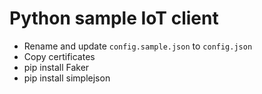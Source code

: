 # Python sample IoT client

- Rename and update `config.sample.json` to `config.json`
- Copy certificates
- pip install Faker
- pip install simplejson
